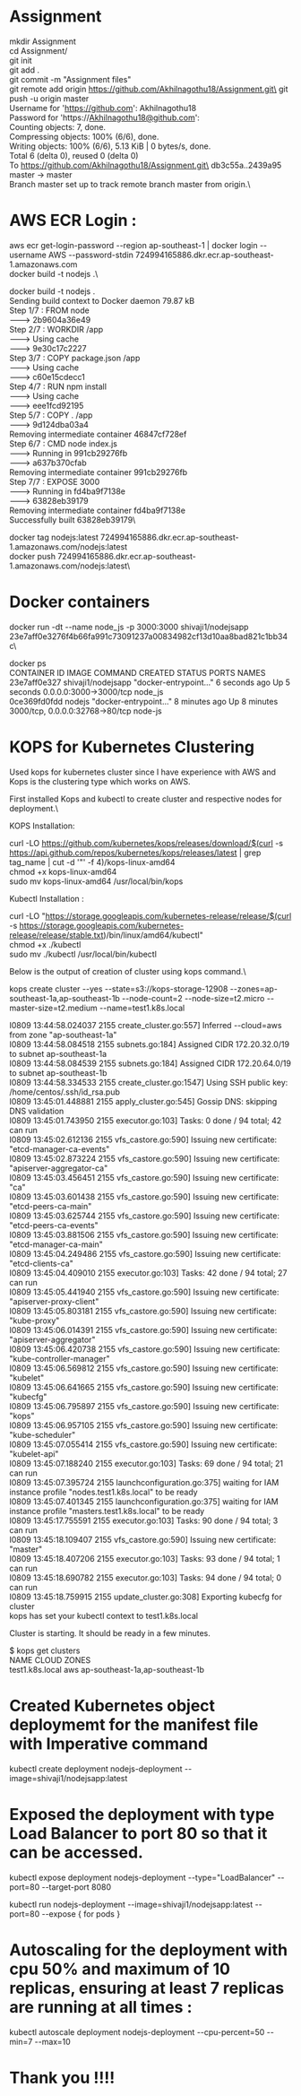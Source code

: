 # Assignment
mkdir Assignment\
cd Assignment/\
git init\
git add .\
git commit -m "Assignment files"\
git remote add origin https://github.com/Akhilnagothu18/Assignment.git\
git push -u origin master\
Username for 'https://github.com': Akhilnagothu18\
Password for 'https://Akhilnagothu18@github.com':\
Counting objects: 7, done.\
Compressing objects: 100% (6/6), done.\
Writing objects: 100% (6/6), 5.13 KiB | 0 bytes/s, done.\
Total 6 (delta 0), reused 0 (delta 0)\
To https://github.com/Akhilnagothu18/Assignment.git\
   db3c55a..2439a95  master -> master\
Branch master set up to track remote branch master from origin.\

# AWS ECR Login :

aws ecr get-login-password --region ap-southeast-1 | docker login --username AWS --password-stdin 724994165886.dkr.ecr.ap-southeast-1.amazonaws.com\
docker build -t nodejs .\

docker build -t nodejs .\
Sending build context to Docker daemon 79.87 kB\
Step 1/7 : FROM node\
 ---> 2b9604a36e49\
Step 2/7 : WORKDIR /app\
 ---> Using cache\
 ---> 9e30c17c2227\
Step 3/7 : COPY package.json /app\
 ---> Using cache\
 ---> c60e15cdecc1\
Step 4/7 : RUN npm install\
 ---> Using cache\
 ---> eee1fcd92195\
Step 5/7 : COPY . /app\
 ---> 9d124dba03a4\
Removing intermediate container 46847cf728ef\
Step 6/7 : CMD node index.js\
 ---> Running in 991cb29276fb\
 ---> a637b370cfab\
Removing intermediate container 991cb29276fb\
Step 7/7 : EXPOSE 3000\
 ---> Running in fd4ba9f7138e\
 ---> 63828eb39179\
Removing intermediate container fd4ba9f7138e\
Successfully built 63828eb39179\

docker tag nodejs:latest 724994165886.dkr.ecr.ap-southeast-1.amazonaws.com/nodejs:latest\
docker push 724994165886.dkr.ecr.ap-southeast-1.amazonaws.com/nodejs:latest\

# Docker containers

docker run -dt --name node_js -p 3000:3000 shivaji1/nodejsapp\
23e7aff0e3276f4b66fa991c73091237a00834982cf13d10aa8bad821c1bb34c\

docker ps\
CONTAINER ID        IMAGE                COMMAND                  CREATED             STATUS              PORTS                             NAMES\
23e7aff0e327        shivaji1/nodejsapp   "docker-entrypoint..."   6 seconds ago       Up 5 seconds        0.0.0.0:3000->3000/tcp            node_js\
0ce369fd0fdd        nodejs               "docker-entrypoint..."   8 minutes ago       Up 8 minutes        3000/tcp, 0.0.0.0:32768->80/tcp   node-js

# KOPS for Kubernetes Clustering

Used kops for kubernetes cluster since I have experience with AWS and Kops is the clustering type which works on AWS.

First installed Kops and kubectl to create cluster and respective nodes for deployment.\

KOPS Installation:

curl -LO https://github.com/kubernetes/kops/releases/download/$(curl -s https://api.github.com/repos/kubernetes/kops/releases/latest | grep tag_name | cut -d '"' -f 4)/kops-linux-amd64\
chmod +x kops-linux-amd64\
sudo mv kops-linux-amd64 /usr/local/bin/kops

Kubectl Installation :

curl -LO "https://storage.googleapis.com/kubernetes-release/release/$(curl -s https://storage.googleapis.com/kubernetes-release/release/stable.txt)/bin/linux/amd64/kubectl"\
chmod +x ./kubectl\
sudo mv ./kubectl /usr/local/bin/kubectl

Below is the output of creation of cluster using kops command.\

kops create cluster --yes --state=s3://kops-storage-12908 --zones=ap-southeast-1a,ap-southeast-1b --node-count=2 --node-size=t2.micro --master-size=t2.medium --name=test1.k8s.local

I0809 13:44:58.024037    2155 create_cluster.go:557] Inferred --cloud=aws from zone "ap-southeast-1a"\
I0809 13:44:58.084518    2155 subnets.go:184] Assigned CIDR 172.20.32.0/19 to subnet ap-southeast-1a\
I0809 13:44:58.084539    2155 subnets.go:184] Assigned CIDR 172.20.64.0/19 to subnet ap-southeast-1b\
I0809 13:44:58.334533    2155 create_cluster.go:1547] Using SSH public key: /home/centos/.ssh/id_rsa.pub\
I0809 13:45:01.448881    2155 apply_cluster.go:545] Gossip DNS: skipping DNS validation\
I0809 13:45:01.743950    2155 executor.go:103] Tasks: 0 done / 94 total; 42 can run\
I0809 13:45:02.612136    2155 vfs_castore.go:590] Issuing new certificate: "etcd-manager-ca-events"\
I0809 13:45:02.873224    2155 vfs_castore.go:590] Issuing new certificate: "apiserver-aggregator-ca"\
I0809 13:45:03.456451    2155 vfs_castore.go:590] Issuing new certificate: "ca"\
I0809 13:45:03.601438    2155 vfs_castore.go:590] Issuing new certificate: "etcd-peers-ca-main"\
I0809 13:45:03.625744    2155 vfs_castore.go:590] Issuing new certificate: "etcd-peers-ca-events"\
I0809 13:45:03.881506    2155 vfs_castore.go:590] Issuing new certificate: "etcd-manager-ca-main"\
I0809 13:45:04.249486    2155 vfs_castore.go:590] Issuing new certificate: "etcd-clients-ca"\
I0809 13:45:04.409010    2155 executor.go:103] Tasks: 42 done / 94 total; 27 can run\
I0809 13:45:05.441940    2155 vfs_castore.go:590] Issuing new certificate: "apiserver-proxy-client"\
I0809 13:45:05.803181    2155 vfs_castore.go:590] Issuing new certificate: "kube-proxy"\
I0809 13:45:06.014391    2155 vfs_castore.go:590] Issuing new certificate: "apiserver-aggregator"\
I0809 13:45:06.420738    2155 vfs_castore.go:590] Issuing new certificate: "kube-controller-manager"\
I0809 13:45:06.569812    2155 vfs_castore.go:590] Issuing new certificate: "kubelet"\
I0809 13:45:06.641665    2155 vfs_castore.go:590] Issuing new certificate: "kubecfg"\
I0809 13:45:06.795897    2155 vfs_castore.go:590] Issuing new certificate: "kops"\
I0809 13:45:06.957105    2155 vfs_castore.go:590] Issuing new certificate: "kube-scheduler"\
I0809 13:45:07.055414    2155 vfs_castore.go:590] Issuing new certificate: "kubelet-api"\
I0809 13:45:07.188240    2155 executor.go:103] Tasks: 69 done / 94 total; 21 can run\
I0809 13:45:07.395724    2155 launchconfiguration.go:375] waiting for IAM instance profile "nodes.test1.k8s.local" to be ready\
I0809 13:45:07.401345    2155 launchconfiguration.go:375] waiting for IAM instance profile "masters.test1.k8s.local" to be ready\
I0809 13:45:17.755591    2155 executor.go:103] Tasks: 90 done / 94 total; 3 can run\
I0809 13:45:18.109407    2155 vfs_castore.go:590] Issuing new certificate: "master"\
I0809 13:45:18.407206    2155 executor.go:103] Tasks: 93 done / 94 total; 1 can run\
I0809 13:45:18.690782    2155 executor.go:103] Tasks: 94 done / 94 total; 0 can run\
I0809 13:45:18.759915    2155 update_cluster.go:308] Exporting kubecfg for cluster\
kops has set your kubectl context to test1.k8s.local

Cluster is starting.  It should be ready in a few minutes.

$ kops get clusters\
NAME            CLOUD   ZONES\
test1.k8s.local aws     ap-southeast-1a,ap-southeast-1b

# Created Kubernetes object deploymemt for the manifest file with Imperative command

kubectl create deployment nodejs-deployment --image=shivaji1/nodejsapp:latest

# Exposed the deployment with type Load Balancer to port 80 so that it can be accessed.

kubectl expose deployment nodejs-deployment --type="LoadBalancer" --port=80 --target-port 8080

kubectl run nodejs-deployment --image=shivaji1/nodejsapp:latest --port=80 --expose { for pods }

# Autoscaling for the deployment with cpu 50% and maximum of 10 replicas, ensuring at least 7 replicas are running at all times :

kubectl autoscale deployment nodejs-deployment --cpu-percent=50 --min=7 --max=10


# Thank you !!!!






